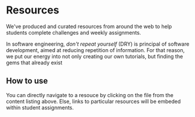 # Resources

We've produced and curated resources from around the web to help students complete challenges and weekly assignments.

In software engineering, *don't repeat yourself* (DRY) is principal of software development, aimed at reducing repetition of information. For that reason, we put our energy into not only creating our own tutorials, but finding the gems that already exist

## How to use
You can directly navigate to a resouce by clicking on the file from the content listing above. Else, links to particular resources will be embeded within student assignments.
